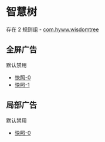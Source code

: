 # 智慧树

存在 2 规则组 - [com.hyww.wisdomtree](/src/apps/com.hyww.wisdomtree.ts)

## 全屏广告

默认禁用

- [快照-0](https://i.gkd.li/i/13799876)
- [快照-1](https://i.gkd.li/i/13852024)

## 局部广告

默认禁用

- [快照-0](https://i.gkd.li/i/13852023)

